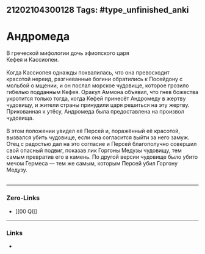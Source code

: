 21202104300128
Tags: #type_unfinished_anki
---
# Андромеда

  В греческой мифологии дочь эфиопского царя <br>Кефея и Кассиопеи.<br><br>Когда Кассиопея однажды похвалилась, что она превосходит красотой нереид, разгневанные богини обратились к Посейдону с мольбой о мщении, и он послал морское чудовище, которое грозило гибелью подданным Кефея. Оракул Аммона объявил, что гнев божества укротится только тогда, когда Кефей принесёт Андромеду в жертву чудовищу, и жители страны принудили царя решиться на эту жертву. Прикованная к утёсу, Андромеда была предоставлена на произвол чудовища.<br><br>В этом положении увидел её Персей и, поражённый её красотой, вызвался убить чудовище, если она согласится выйти за него замуж. Отец с радостью дал на это согласие и Персей благополучно совершил свой опасный подвиг, показав лик Горгоны Медузы чудовищу, тем самым превратив его в камень. По другой версии чудовище было убито мечом Гермеса — тем же самым, которым Персей убил Горгону Медузу.<br><br>

---
### Zero-Links
- [[00 QI]]
---
### Links
-